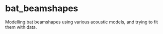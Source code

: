# bat_beamshapes
Modelling bat beamshapes using various acoustic models, and trying to fit them with data. 
